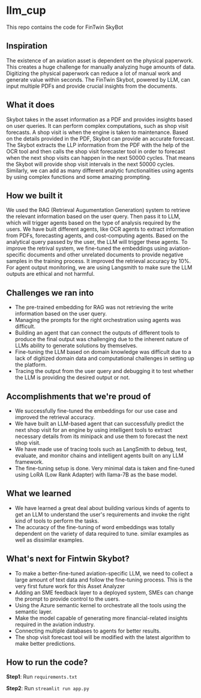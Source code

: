 # llm_cup
This repo contains the code for FinTwin SkyBot

## Inspiration
The existence of an aviation asset is dependent on the physical paperwork. This creates a huge challenge for manually analyzing huge amounts of data. Digitizing the physical paperwork can reduce a lot of manual work and generate value within seconds. The FinTwin Skybot, powered by LLM, can input multiple PDFs and provide crucial insights from the documents.
## What it does
Skybot takes in the asset information as a PDF and provides insights based on user queries. It can perform complex computations, such as shop visit forecasts. A shop visit is when the engine is taken to maintenance. Based on the details provided in the PDF, Skybot can provide an accurate forecast. The Skybot extracts the LLP information from the PDF with the help of the OCR tool and then calls the shop visit forecaster tool in order to forecast when the next shop visits can happen in the next 50000 cycles. That means the Skybot will provide shop visit intervals in the next 50000 cycles. Similarly, we can add as many different analytic functionalities using agents by using complex functions and some amazing prompting.
## How we built it
We used the RAG (Retrieval Augumentation Generation) system to retrieve the relevant information based on the user query. Then pass it to LLM, which will trigger agents based on the type of analysis required by the users. We have built different agents, like OCR agents to extract information from PDFs, forecasting agents, and cost-computing agents. Based on the analytical query passed by the user, the LLM will trigger these agents. To improve the retrival system, we fine-tuned the embeddings using aviation-specific documents and other unrelated documents to provide negative samples in the training process. It improved the retrieval accuracy by 10%. For agent output monitoring, we are using Langsmith to make sure the LLM outputs are ethical and not harmful. 

## Challenges we ran into
- The pre-trained embedding for RAG was not retrieving the write information based on the user query.
- Managing the prompts for the right orchestration using agents was difficult. 
- Building an agent that can connect the outputs of different tools to produce the final output was challenging due to the inherent nature of LLMs ability to generate solutions by themselves.
- Fine-tuning the LLM based on domain knowledge was difficult due to a lack of digitized domain data and computational challenges in setting up the platform.
- Tracing the output from the user query and debugging it to test whether the LLM is providing the desired output or not.

## Accomplishments that we're proud of
- We successfully fine-tuned the embeddings for our use case and improved the retrieval accuracy.  
- We have built an LLM-based agent that can successfully predict the next shop visit for an engine by using intelligent tools to extract necessary details from its minipack and use them to forecast the next shop visit. 
- We have made use of tracing tools such as LangSmith to debug, test, evaluate, and monitor chains and intelligent agents built on any LLM framework.
- The fine-tuning setup is done. Very minimal data is taken and fine-tuned using LoRA (Low Rank Adapter) with llama-7B as the base model. 

## What we learned
- We have learned a great deal about building various kinds of agents to get an LLM to understand the user's requirements and invoke the right kind of tools to perform the tasks. 
- The accuracy of the fine-tuning of word embeddings was totally dependent on the variety of data required to tune. similar examples as well as dissimilar examples.

## What's next for Fintwin Skybot?
- To make a better-fine-tuned aviation-specific LLM, we need to collect a large amount of text data and follow the fine-tuning process. This is the very first future work for this Asset Analyzer
- Adding an SME feedback layer to a deployed system, SMEs can change the prompt to provide control to the users.
- Using the Azure semantic kernel to orchestrate all the tools using the semantic layer.
- Make the model capable of generating more financial-related insights required in the aviation industry.
- Connecting multiple databases to agents for better results.
- The shop visit forecast tool will be modified with the latest algorithm to make better predictions.

## How to run the code? 

**Step1**: Run ``requirements.txt``


**Step2**: Run ```streamlit run app.py```
